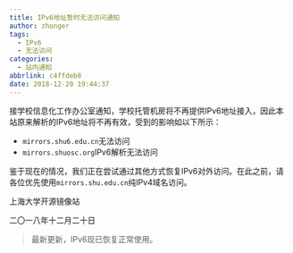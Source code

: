 ```yaml
---
title: IPv6地址暂时无法访问通知
author: zhonger
tags:
  - IPv6
  - 无法访问
categories:
  - 站内通知
abbrlink: c4ffdeb8
date: 2018-12-20 19:44:37
---
```


接学校信息化工作办公室通知，学校托管机房将不再提供IPv6地址接入，因此本站原来解析的IPv6地址将不再有效，受到的影响如以下所示：
- `mirrors.shu6.edu.cn`无法访问
- `mirrors.shuosc.org`IPv6解析无法访问

鉴于现在的情况，我们正在尝试通过其他方式恢复IPv6对外访问。在此之前，请各位优先使用`mirrors.shu.edu.cn`纯IPv4域名访问。

上海大学开源镜像站

二〇一八年十二月二十日

> 最新更新，IPv6现已恢复正常使用。